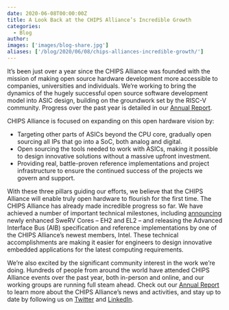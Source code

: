 ```yaml
---
date: 2020-06-08T00:00:00Z
title: A Look Back at the CHIPS Alliance’s Incredible Growth
categories:
  - Blog
author:
images: ['images/blog-share.jpg']
aliases: ['/blog/2020/06/08/chips-alliances-incredible-growth/']
---
```

It’s been just over a year since the CHIPS Alliance was founded with the mission of making open source hardware development more accessible to companies, universities and individuals. We’re working to bring the dynamics of the hugely successful open source software development model into ASIC design, building on the groundwork set by the RISC-V community. Progress over the past year is detailed in our [Annual Report](https://chipsalliance.org/chips-alliance-2020-annual-report/). 

 CHIPS Alliance is focused on expanding on this open hardware vision by:

- Targeting other parts of ASICs beyond the CPU core, gradually open sourcing all IPs that go into a SoC, both analog and digital.
- Open sourcing the tools needed to work with ASICs, making it possible to design innovative solutions without a massive upfront investment.
- Providing real, battle-proven reference implementations and project infrastructure to ensure the continued success of the projects we govern and support.

With these three pillars guiding our efforts, we believe that the CHIPS Alliance will enable truly open hardware to flourish for the first time. The CHIPS Alliance has already made incredible progress so far. We have achieved a number of important technical milestones, including [announcing](https://chipsalliance.org/announcement/2020/05/14/newly-enhanced-swerv-cores/) newly enhanced SweRV Cores – EH2 and EL2 – and releasing the Advanced Interface Bus (AIB) specification and reference implementations by one of the CHIPS Alliance’s newest members, Intel. These technical accomplishments are making it easier for engineers to design innovative embedded applications for the latest computing requirements.

We’re also excited by the significant community interest in the work we’re doing. Hundreds of people from around the world have attended CHIPS Alliance events over the past year, both in-person and online, and our working groups are running full steam ahead. Check out our [Annual Report](https://chipsalliance.org/chips-alliance-2020-annual-report/) to learn more about the CHIPS Alliance’s news and activities, and stay up to date by following us on [Twitter](https://twitter.com/chipsalliance) and [LinkedIn](https://www.linkedin.com/company/chipsalliance).